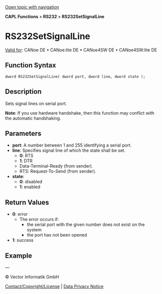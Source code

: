 [Open topic with navigation](../../../../../CANoeDEFamily.htm#Topics/CAPLFunctions/RS232/Functions/CAPLfunctionRS232SetSignalLine.md)

**CAPL Functions** » **RS232** » **RS232SetSignalLine**

# RS232SetSignalLine

[Valid for](../../../Shared/FeatureAvailability.md): CANoe DE • CANoe:lite DE • CANoe4SW DE • CANoe4SW:lite DE

## Function Syntax

```
dword RS232SetSignalLine( dword port, dword line, dword state );
```

## Description

Sets signal lines on serial port.

**Note**: If you use hardware handshake, then this function may conflict with the automatic handshaking.

## Parameters

- **port**: A number between 1 and 255 identifying a serial port.
- **line**: Specifies signal line of which the state shall be set.
  - **0**: RTS
  - **1**: DTR
  - Data-Terminal-Ready (from sender).
  - RTS: Request-To-Send (from sender).
- **state**:
  - **0**: disabled
  - **1**: enabled

## Return Values

- **0**: error
  - The error occurs if:
    - the serial port with the given number does not exist on the system
    - the port has not been opened
- **1**: success

## Example

—

© Vector Informatik GmbH

[Contact/Copyright/License](../../../Shared/ContactCopyrightLicense.md) | [Data Privacy Notice](https://www.vector.com/int/en/company/get-info/privacy-policy/)